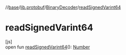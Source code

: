 //[base](../../../index.md)/[lib.protobuf](../index.md)/[BinaryDecoder](index.md)/[readSignedVarint64](read-signed-varint64.md)

# readSignedVarint64

[js]\
open fun [readSignedVarint64](read-signed-varint64.md)(): [Number](https://kotlinlang.org/api/latest/jvm/stdlib/kotlin/-number/index.html)
